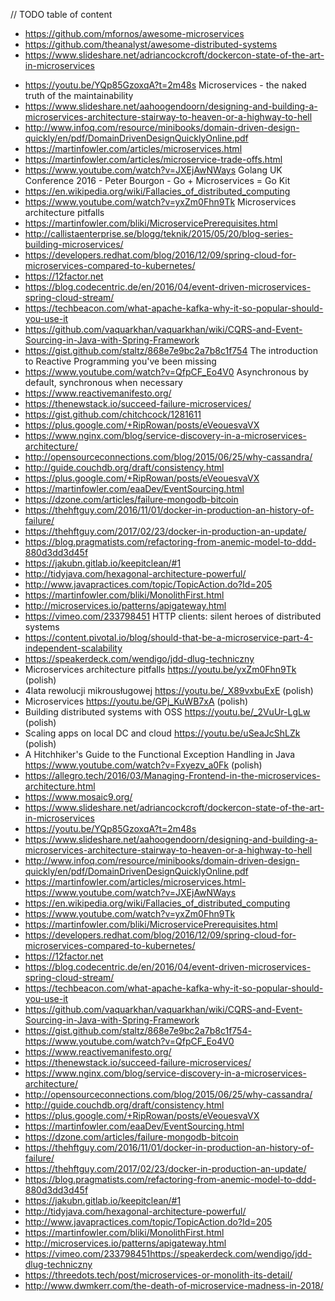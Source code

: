 // TODO table of content

* https://github.com/mfornos/awesome-microservices
* https://github.com/theanalyst/awesome-distributed-systems
* https://www.slideshare.net/adriancockcroft/dockercon-state-of-the-art-in-microservices
- https://youtu.be/YQp85GzoxqA?t=2m48s  Microservices - the naked truth of the maintainability
- https://www.slideshare.net/aahoogendoorn/designing-and-building-a-microservices-architecture-stairway-to-heaven-or-a-highway-to-hell
- http://www.infoq.com/resource/minibooks/domain-driven-design-quickly/en/pdf/DomainDrivenDesignQuicklyOnline.pdf
- https://martinfowler.com/articles/microservices.html
- https://martinfowler.com/articles/microservice-trade-offs.html
- https://www.youtube.com/watch?v=JXEjAwNWays Golang UK Conference 2016 - Peter Bourgon - Go + Microservices = Go Kit
- https://en.wikipedia.org/wiki/Fallacies_of_distributed_computing
- https://www.youtube.com/watch?v=yxZm0Fhn9Tk  Microservices architecture pitfalls
- https://martinfowler.com/bliki/MicroservicePrerequisites.html
- http://callistaenterprise.se/blogg/teknik/2015/05/20/blog-series-building-microservices/
- https://developers.redhat.com/blog/2016/12/09/spring-cloud-for-microservices-compared-to-kubernetes/
- https://12factor.net
- https://blog.codecentric.de/en/2016/04/event-driven-microservices-spring-cloud-stream/
- https://techbeacon.com/what-apache-kafka-why-it-so-popular-should-you-use-it
- https://github.com/vaquarkhan/vaquarkhan/wiki/CQRS-and-Event-Sourcing-in-Java-with-Spring-Framework
- https://gist.github.com/staltz/868e7e9bc2a7b8c1f754  The introduction to Reactive Programming you've been missing
- https://www.youtube.com/watch?v=QfpCF_Eo4V0  Asynchronous by default, synchronous when necessary
- https://www.reactivemanifesto.org/
- https://thenewstack.io/succeed-failure-microservices/
- https://gist.github.com/chitchcock/1281611
- https://plus.google.com/+RipRowan/posts/eVeouesvaVX
- https://www.nginx.com/blog/service-discovery-in-a-microservices-architecture/
- http://opensourceconnections.com/blog/2015/06/25/why-cassandra/
- http://guide.couchdb.org/draft/consistency.html
- https://plus.google.com/+RipRowan/posts/eVeouesvaVX
- https://martinfowler.com/eaaDev/EventSourcing.html
- https://dzone.com/articles/failure-mongodb-bitcoin
- https://thehftguy.com/2016/11/01/docker-in-production-an-history-of-failure/
- https://thehftguy.com/2017/02/23/docker-in-production-an-update/
- https://blog.pragmatists.com/refactoring-from-anemic-model-to-ddd-880d3dd3d45f
- https://jakubn.gitlab.io/keepitclean/#1
- http://tidyjava.com/hexagonal-architecture-powerful/
- http://www.javapractices.com/topic/TopicAction.do?Id=205
- https://martinfowler.com/bliki/MonolithFirst.html
- http://microservices.io/patterns/apigateway.html
- https://vimeo.com/233798451  HTTP clients: silent heroes of distributed systems
- https://content.pivotal.io/blog/should-that-be-a-microservice-part-4-independent-scalability
- https://speakerdeck.com/wendigo/jdd-dlug-techniczny
- Microservices architecture pitfalls https://youtu.be/yxZm0Fhn9Tk (polish)
- 4lata rewolucji mikrousługowej https://youtu.be/_X89vxbuExE (polish)
- Microservices https://youtu.be/GPj_KuWB7xA (polish)
- Building distributed systems with OSS https://youtu.be/_2VuUr-LgLw (polish)
- Scaling apps on local DC and cloud https://youtu.be/uSeaJcShLZk (polish)
- A Hitchhiker's Guide to the Functional Exception Handling in Java https://www.youtube.com/watch?v=Fxyezv_a0Fk (polish)
- https://allegro.tech/2016/03/Managing-Frontend-in-the-microservices-architecture.html
- https://www.mosaic9.org/
- https://www.slideshare.net/adriancockcroft/dockercon-state-of-the-art-in-microservices
- https://youtu.be/YQp85GzoxqA?t=2m48s
- https://www.slideshare.net/aahoogendoorn/designing-and-building-a-microservices-architecture-stairway-to-heaven-or-a-highway-to-hell
- http://www.infoq.com/resource/minibooks/domain-driven-design-quickly/en/pdf/DomainDrivenDesignQuicklyOnline.pdf
- https://martinfowler.com/articles/microservices.html- https://www.youtube.com/watch?v=JXEjAwNWays
- https://en.wikipedia.org/wiki/Fallacies_of_distributed_computing
- https://www.youtube.com/watch?v=yxZm0Fhn9Tk
- https://martinfowler.com/bliki/MicroservicePrerequisites.html
- https://developers.redhat.com/blog/2016/12/09/spring-cloud-for-microservices-compared-to-kubernetes/
- https://12factor.net
- https://blog.codecentric.de/en/2016/04/event-driven-microservices-spring-cloud-stream/
- https://techbeacon.com/what-apache-kafka-why-it-so-popular-should-you-use-it
- https://github.com/vaquarkhan/vaquarkhan/wiki/CQRS-and-Event-Sourcing-in-Java-with-Spring-Framework
- https://gist.github.com/staltz/868e7e9bc2a7b8c1f754- https://www.youtube.com/watch?v=QfpCF_Eo4V0
- https://www.reactivemanifesto.org/
- https://thenewstack.io/succeed-failure-microservices/
- https://www.nginx.com/blog/service-discovery-in-a-microservices-architecture/
- http://opensourceconnections.com/blog/2015/06/25/why-cassandra/
- http://guide.couchdb.org/draft/consistency.html
- https://plus.google.com/+RipRowan/posts/eVeouesvaVX
- https://martinfowler.com/eaaDev/EventSourcing.html
- https://dzone.com/articles/failure-mongodb-bitcoin
- https://thehftguy.com/2016/11/01/docker-in-production-an-history-of-failure/
- https://thehftguy.com/2017/02/23/docker-in-production-an-update/
- https://blog.pragmatists.com/refactoring-from-anemic-model-to-ddd-880d3dd3d45f
- https://jakubn.gitlab.io/keepitclean/#1
- http://tidyjava.com/hexagonal-architecture-powerful/
- http://www.javapractices.com/topic/TopicAction.do?Id=205
- https://martinfowler.com/bliki/MonolithFirst.html
- http://microservices.io/patterns/apigateway.html
- https://vimeo.com/233798451https://speakerdeck.com/wendigo/jdd-dlug-techniczny
- https://threedots.tech/post/microservices-or-monolith-its-detail/
- http://www.dwmkerr.com/the-death-of-microservice-madness-in-2018/
